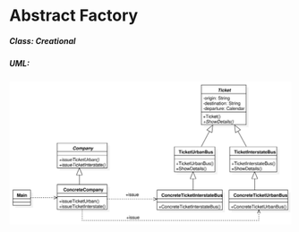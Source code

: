 # Abstract Factory

##### Class: Creational

##### UML:

<img src="https://github.com/CamiloJr/design-patterns-gof/blob/main/abstract-factory/abstract-factory-uml.jpg" width="800" />

